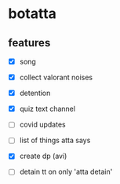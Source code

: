 # botatta

## features
- [x] song
- [x] collect valorant noises
- [x] detention
- [x] quiz text channel
- [ ] covid updates
- [ ] list of things atta says
- [x] create dp (avi)
- [ ] detain tt on only 'atta detain'


